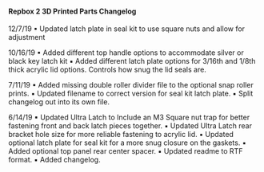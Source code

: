 #### Repbox 2 3D Printed Parts Changelog

12/7/19
▪	Updated latch plate in seal kit to use square nuts and allow for adjustment

10/16/19
▪	Added different top handle options to accommodate silver or black key latch kit
▪	Added different latch plate options for 3/16th and 1/8th thick acrylic lid options. Controls how snug the lid seals are.

7/11/19
▪	Added missing double roller divider file to the optional snap roller prints.
▪	Updated filename to correct version for seal kit latch plate.
▪	Split changelog out into its own file.

6/14/19
▪	Updated Ultra Latch to Include an M3 Square nut trap for better fastening front and back latch pieces together. 
▪	Updated Ultra Latch rear bracket hole size for more reliable fastening to acrylic lid.
▪	Updated optional latch plate for seal kit for a more snug closure on the gaskets.
▪	Added optional top panel rear center spacer.
▪	Updated readme to RTF format.
▪	Added changelog.
